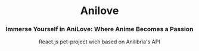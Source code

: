 <h1 align="center">Anilove</h1>
<h3 align="center">Immerse Yourself in AniLove: Where Anime Becomes a Passion</h3>
<p align="center">React.js pet-project wich based on Anilibria's API</p>
